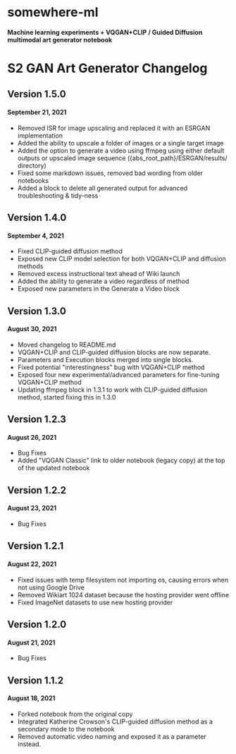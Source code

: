 # somewhere-ml
#### Machine learning experiments + VQGAN+CLIP / Guided Diffusion multimodal art generator notebook
# S2 GAN Art Generator Changelog
## Version 1.5.0
#### September 21, 2021
- Removed ISR for image upscaling and replaced it with an ESRGAN implementation
- Added the ability to upscale a folder of images or a single target image
- Added the option to generate a video using ffmpeg using either default outputs or upscaled image sequence ({abs_root_path}/ESRGAN/results/ directory)
- Fixed some markdown issues, removed bad wording from older notebooks
- Added a block to delete all generated output for advanced troubleshooting & tidy-ness

## Version 1.4.0
#### September 4, 2021
- Fixed CLIP-guided diffusion method
- Exposed new CLIP model selection for both VQGAN+CLIP and diffusion methods
- Removed excess instructional text ahead of Wiki launch
- Added the ability to generate a video regardless of method
- Exposed new parameters in the Generate a Video block

## Version 1.3.0
#### August 30, 2021
- Moved changelog to README.md
- VQGAN+CLIP and CLIP-guided diffusion blocks are now separate.
- Parameters and Execution blocks merged into single blocks.
- Fixed potential "interestingness" bug with VQGAN+CLIP method
- Exposed four new experimental/advanced parameters for fine-tuning VQGAN+CLIP method
- Updating ffmpeg block in 1.3.1 to work with CLIP-guided diffusion method, started fixing this in 1.3.0

## Version 1.2.3
#### August 26, 2021
- Bug Fixes
- Added "VQGAN Classic" link to older notebook (legacy copy) at the top of the updated notebook

## Version 1.2.2
#### August 23, 2021
- Bug Fixes

## Version 1.2.1
#### August 22, 2021
- Fixed issues with temp filesystem not importing os, causing errors when not using Google Drive
- Removed Wikiart 1024 dataset because the hosting provider went offline
- Fixed ImageNet datasets to use new hosting provider

## Version 1.2.0
#### August 21, 2021
- Bug Fixes

## Version 1.1.2
#### August 18, 2021
- Forked notebook from the original copy
- Integrated Katherine Crowson's CLIP-guided diffusion method as a secondary mode to the notebook
- Removed automatic video naming and exposed it as a parameter instead.
